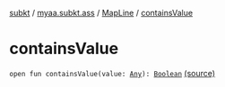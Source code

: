 [subkt](../../index.md) / [myaa.subkt.ass](../index.md) / [MapLine](index.md) / [containsValue](./contains-value.md)

# containsValue

`open fun containsValue(value: `[`Any`](https://kotlinlang.org/api/latest/jvm/stdlib/kotlin/-any/index.html)`): `[`Boolean`](https://kotlinlang.org/api/latest/jvm/stdlib/kotlin/-boolean/index.html) [(source)](https://github.com/Myaamori/SubKt/blob/0.1.12/src/main/kotlin/myaa/subkt/ass/parser.kt#L324)